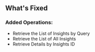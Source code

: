 ## What's Fixed
### Added Operations:
- Retrieve the List of Insights by Query
- Retrieve the List of All Insights
- Retrieve Details by Insights ID